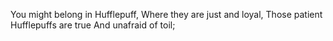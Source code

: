 You might belong in Hufflepuff,
Where they are just and loyal,
Those patient Hufflepuffs are true
And unafraid of toil;
